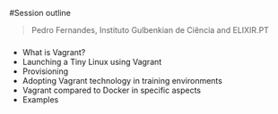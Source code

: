 #Session outline
> Pedro Fernandes, Instituto Gulbenkian de Ciência and ELIXIR.PT

###

- What is Vagrant? 
- Launching a Tiny Linux using Vagrant 
- Provisioning
- Adopting Vagrant technology in training environments
- Vagrant compared to Docker in specific aspects
- Examples

